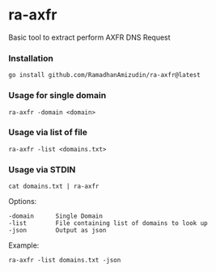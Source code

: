 # ra-axfr
Basic tool to extract perform AXFR DNS Request

### Installation

```
go install github.com/RamadhanAmizudin/ra-axfr@latest
```

### Usage for single domain
```
ra-axfr -domain <domain>
```

### Usage via list of file
```
ra-axfr -list <domains.txt>
```

### Usage via STDIN
```
cat domains.txt | ra-axfr
```

Options:
```
-domain      Single Domain
-list 	     File containing list of domains to look up
-json 	     Output as json
```

Example:
```
ra-axfr -list domains.txt -json
```
